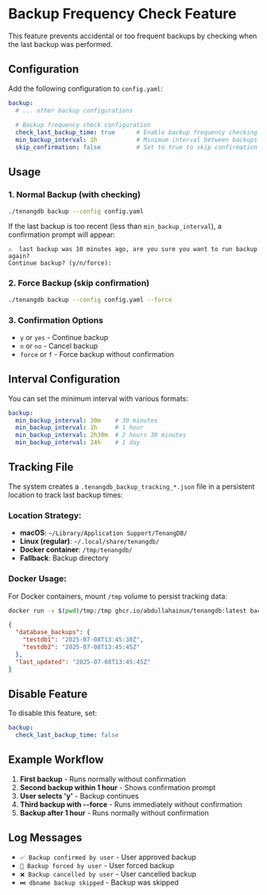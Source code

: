 # Backup Frequency Check Feature

This feature prevents accidental or too frequent backups by checking when the last backup was performed.

## Configuration

Add the following configuration to `config.yaml`:

```yaml
backup:
  # ... other backup configurations
  
  # Backup frequency check configuration
  check_last_backup_time: true      # Enable backup frequency checking
  min_backup_interval: 1h           # Minimum interval between backups
  skip_confirmation: false          # Set to true to skip confirmation prompts
```

## Usage

### 1. Normal Backup (with checking)
```bash
./tenangdb backup --config config.yaml
```

If the last backup is too recent (less than `min_backup_interval`), a confirmation prompt will appear:
```
⚠️  last backup was 10 minutes ago, are you sure you want to run backup again?
Continue backup? (y/n/force): 
```

### 2. Force Backup (skip confirmation)
```bash
./tenangdb backup --config config.yaml --force
```

### 3. Confirmation Options
- `y` or `yes` - Continue backup
- `n` or `no` - Cancel backup
- `force` or `f` - Force backup without confirmation

## Interval Configuration

You can set the minimum interval with various formats:

```yaml
backup:
  min_backup_interval: 30m    # 30 minutes
  min_backup_interval: 1h     # 1 hour
  min_backup_interval: 2h30m  # 2 hours 30 minutes
  min_backup_interval: 24h    # 1 day
```

## Tracking File

The system creates a `.tenangdb_backup_tracking_*.json` file in a persistent location to track last backup times:

### Location Strategy:
- **macOS**: `~/Library/Application Support/TenangDB/`
- **Linux (regular)**: `~/.local/share/tenangdb/`
- **Docker container**: `/tmp/tenangdb/`
- **Fallback**: Backup directory

### Docker Usage:
For Docker containers, mount `/tmp` volume to persist tracking data:
```bash
docker run -v $(pwd)/tmp:/tmp ghcr.io/abdullahainun/tenangdb:latest backup
```

```json
{
  "database_backups": {
    "testdb1": "2025-07-08T13:45:30Z",
    "testdb2": "2025-07-08T13:45:45Z"
  },
  "last_updated": "2025-07-08T13:45:45Z"
}
```

## Disable Feature

To disable this feature, set:

```yaml
backup:
  check_last_backup_time: false
```

## Example Workflow

1. **First backup** - Runs normally without confirmation
2. **Second backup within 1 hour** - Shows confirmation prompt
3. **User selects 'y'** - Backup continues
4. **Third backup with --force** - Runs immediately without confirmation
5. **Backup after 1 hour** - Runs normally without confirmation

## Log Messages

- `✅ Backup confirmed by user` - User approved backup
- `🔄 Backup forced by user` - User forced backup
- `❌ Backup cancelled by user` - User cancelled backup
- `⏭️ dbname backup skipped` - Backup was skipped